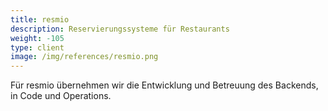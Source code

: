 ```yaml
---
title: resmio
description: Reservierungssysteme für Restaurants
weight: -105
type: client
image: /img/references/resmio.png
---
```

Für resmio übernehmen wir die Entwicklung und Betreuung des Backends, in Code
und Operations.
